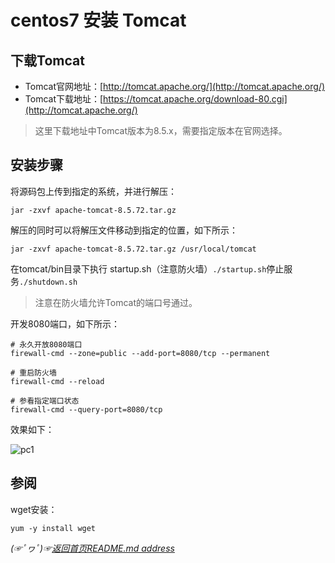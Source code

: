 # centos7 安装 Tomcat

## 下载Tomcat

* Tomcat官网地址：[http://tomcat.apache.org/](http://tomcat.apache.org/)
* Tomcat下载地址：[https://tomcat.apache.org/download-80.cgi](http://tomcat.apache.org/)

> 这里下载地址中Tomcat版本为8.5.x，需要指定版本在官网选择。

## 安装步骤
将源码包上传到指定的系统，并进行解压：

```shell
jar -zxvf apache-tomcat-8.5.72.tar.gz
```

解压的同时可以将解压文件移动到指定的位置，如下所示：

```shell
jar -zxvf apache-tomcat-8.5.72.tar.gz /usr/local/tomcat
```

在tomcat/bin目录下执行 startup.sh（注意防火墙）`./startup.sh`停止服务`./shutdown.sh`

> 注意在防火墙允许Tomcat的端口号通过。

开发8080端口，如下所示：
```shell
# 永久开放8080端口
firewall-cmd --zone=public --add-port=8080/tcp --permanent

# 重启防火墙
firewall-cmd --reload

# 参看指定端口状态
firewall-cmd --query-port=8080/tcp
```

效果如下：

![pc1](https://gitee.com/fredomli/fredomli-picture/raw/picgo/static/images/wordpress/install-tomcat-success.png)

## 参阅
wget安装：
```shell
yum -y install wget
```

*(☞ﾟヮﾟ)☞[返回首页README.md address](https://github.com/fredomli/java-standard)*
